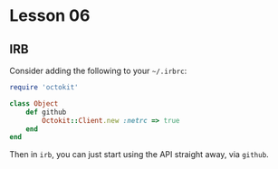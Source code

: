 # Lesson 06


## IRB
Consider adding the following to your `~/.irbrc`:

```ruby
require 'octokit'

class Object
    def github
        Octokit::Client.new :netrc => true
    end
end
```

Then in `irb`, you can just start using the API straight away, via `github`.
